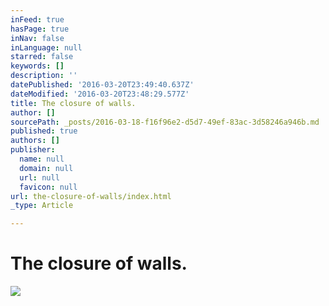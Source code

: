 ```yaml
---
inFeed: true
hasPage: true
inNav: false
inLanguage: null
starred: false
keywords: []
description: ''
datePublished: '2016-03-20T23:49:40.637Z'
dateModified: '2016-03-20T23:48:29.577Z'
title: The closure of walls.
author: []
sourcePath: _posts/2016-03-18-f16f96e2-d5d7-49ef-83ac-3d58246a946b.md
published: true
authors: []
publisher:
  name: null
  domain: null
  url: null
  favicon: null
url: the-closure-of-walls/index.html
_type: Article

---
```

# The closure of walls.
![](https://the-grid-user-content.s3-us-west-2.amazonaws.com/8ecc2af5-20e2-4749-bdcb-2117971c0770.jpg)